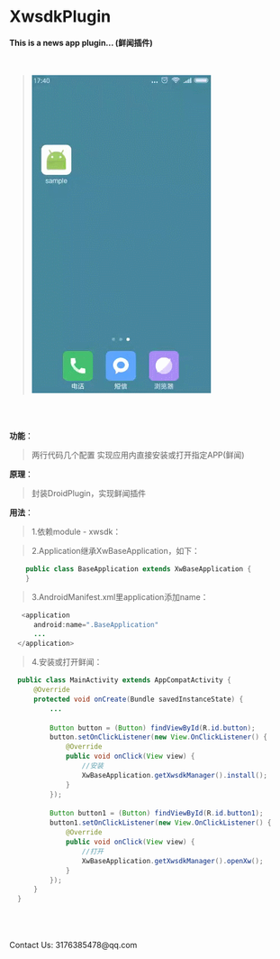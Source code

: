# XwsdkPlugin
**This is a news app plugin... (鲜闻插件)**
<br>
<br>
<br>
>![image](https://raw.githubusercontent.com/frendyxzc/XwsdkPlugin/master/screenshot/161110.gif)
<br>
<br>

**功能**：

>两行代码几个配置 实现应用内直接安装或打开指定APP(鲜闻)

**原理**：

>封装DroidPlugin，实现鲜闻插件

**用法**：

>1.依赖module - xwsdk：

>2.Application继承XwBaseApplication，如下：
```java
    public class BaseApplication extends XwBaseApplication {
    }
```

>3.AndroidManifest.xml里application添加name：
```java
   <application
      android:name=".BaseApplication"
      ...
  </application>
```

>4.安装或打开鲜闻：
```java
  public class MainActivity extends AppCompatActivity {
      @Override
      protected void onCreate(Bundle savedInstanceState) {
          ...
          
          Button button = (Button) findViewById(R.id.button);
          button.setOnClickListener(new View.OnClickListener() {
              @Override
              public void onClick(View view) {
                  //安装
                  XwBaseApplication.getXwsdkManager().install();
              }
          });
          
          Button button1 = (Button) findViewById(R.id.button1);
          button1.setOnClickListener(new View.OnClickListener() {
              @Override
              public void onClick(View view) {
                  //打开
                  XwBaseApplication.getXwsdkManager().openXw();
              }
          });
      }
  }
```
<br>
<br>
<br>
Contact Us: 3176385478@qq.com
